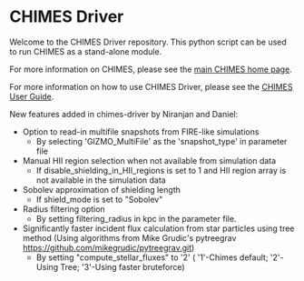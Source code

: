 # CHIMES Driver

Welcome to the CHIMES Driver repository. This python script can be used to run CHIMES as a stand-alone module.

For more information on CHIMES, please see the [main CHIMES home page](https://richings.bitbucket.io/chimes/home.html).

For more information on how to use CHIMES Driver, please see the [CHIMES User Guide](https://richings.bitbucket.io/chimes/user_guide/index.html).


New features added in chimes-driver by Niranjan and Daniel:
- Option to read-in multifile snapshots from FIRE-like simulations
	- By selecting 'GIZMO_MultiFile' as the 'snapshot_type' in parameter file
- Manual HII region selection when not available from simulation data
	- If disable_shielding_in_HII_regions is set to 1 and HII region array is not available in the simulation data
- Sobolev approximation of shielding length
	- If shield_mode is set to "Sobolev"
- Radius filtering option
	- By setting filtering_radius in kpc in the parameter file.
- Significantly faster incident flux calculation from star particles using tree method (Using algorithms from Mike Grudic's pytreegrav https://github.com/mikegrudic/pytreegrav.git)
	- By setting "compute_stellar_fluxes"  to  '2'  ( '1'-Chimes default; '2'-Using Tree; '3'-Using faster bruteforce)


